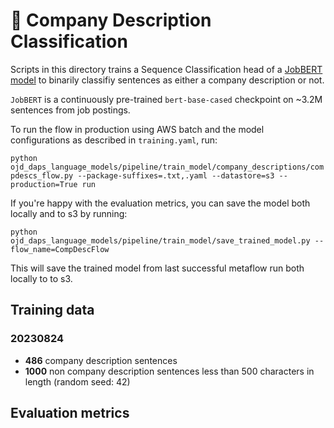 # 📠 Company Description Classification

Scripts in this directory trains a Sequence Classification head of a [JobBERT model](https://huggingface.co/jjzha/jobbert-base-cased) to binarily classifiy sentences as either a company description or not.

`JobBERT` is a continuously pre-trained `bert-base-cased` checkpoint on ~3.2M sentences from job postings.

To run the flow in production using AWS batch and the model configurations as described in `training.yaml`, run:

`python ojd_daps_language_models/pipeline/train_model/company_descriptions/compdescs_flow.py --package-suffixes=.txt,.yaml --datastore=s3 --production=True run`

If you're happy with the evaluation metrics, you can save the model both locally and to s3 by running:

`python ojd_daps_language_models/pipeline/train_model/save_trained_model.py --flow_name=CompDescFlow`

This will save the trained model from last successful metaflow run both locally to to s3.

## Training data

### 20230824

- **486** company description sentences
- **1000** non company description sentences less than 500 characters in length (random seed: 42)

## Evaluation metrics
